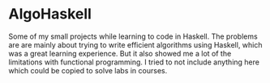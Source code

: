 # AlgoHaskell
Some of my small projects while learning to code in Haskell. The problems are are mainly about trying to write efficient algorithms using Haskell, which was a great learning experience. But it also showed me a lot of the limitations with functional programming. I tried to not include anything here which could be copied to solve labs in courses.
